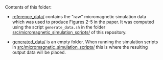 Contents of this folder:

- [reference_data/](./reference_data/) contains the "raw" micromagnetic simulation data
  which was used to produce Figures 2-5 in the paper. It was computed using the script
  `generate_data.sh` in the folder [src/micromagnetic_simulation_scripts/](../../src/micromagnetic_simulation_scripts/)
  of this repository.

- [generated_data/](./generated_data/) is an empty folder. When running the simulation
  scripts in [src/micromagnetic_simulation_scripts/](../../src/micromagnetic_simulation_scripts/)
  this is where the resulting output data will be placed.